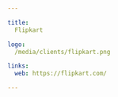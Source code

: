 ```yaml
---

title:
  Flipkart

logo:
  /media/clients/flipkart.png

links:
  web: https://flipkart.com/

---
```

